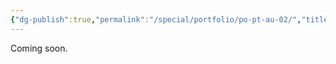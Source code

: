 ```yaml
---
{"dg-publish":true,"permalink":"/special/portfolio/po-pt-au-02/","title":"Photography: Assumption University 2","tags":["-special","-portfolio","-portfolio/photography","-member/nin827"]}
---
```


Coming soon.